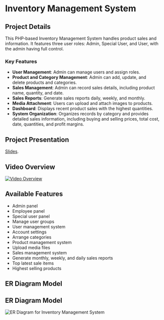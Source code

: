# Inventory Management System

## Project Details
This PHP-based Inventory Management System handles product sales and information. It features three user roles: Admin, Special User, and User, with the admin having full control.

### Key Features
- **User Management**: Admin can manage users and assign roles.
- **Product and Category Management**: Admin can add, update, and delete products and categories.
- **Sales Management**: Admin can record sales details, including product name, quantity, and date.
- **Sales Reports**: Generate sales reports daily, weekly, and monthly.
- **Media Attachment**: Users can upload and attach images to products.
- **Dashboard**: Displays recent product sales with the highest quantities.
- **System Organization**: Organizes records by category and provides detailed sales information, including buying and selling prices, total cost, date, quantities, and profit margins.

## Project Presentation
 [Slides](https://gamma.app/docs/Inventory-Management-System-ssv9pivp27zr3fc).

## Video Overview
[![Video Overview](https://img.youtube.com/vi/YOUR_YOUTUBE_VIDEO_ID/0.jpg)](https://www.youtube.com/watch?v=YOUR_YOUTUBE_VIDEO_ID)

## Available Features
- Admin panel
- Employee panel
- Special user panel
- Manage user groups
- User management system
- Account settings
- Arrange categories
- Product management system
- Upload media files
- Sales management system
- Generate monthly, weekly, and daily sales reports
- Top latest sale items
- Highest selling products

## ER Diagram Model
## ER Diagram Model

![ER Diagram for Inventory Management System](https://drive.google.com/uc?id=1TDGR59ardotENNZo11m1qxzqT_51qhh9)

